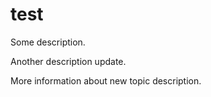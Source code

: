 test
====

Some description.

Another description update.

More information about new topic description.
